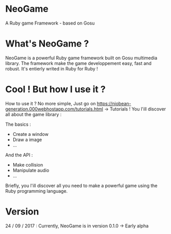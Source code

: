 # NeoGame
A Ruby game Framework - based on Gosu

# What's NeoGame ?
NeoGame is a powerful Ruby game framework built on Gosu multimedia library. 
The framework make the game developpement easy, fast and robust. 
It's entierly writed in Ruby for Ruby !

# Cool ! But how I use it ?
How to use it ? No more simple, Just go on https://niobean-generation.000webhostapp.com/tutorials.html -> Tutorials ! 
You l'ill discover all about the game library : 

The basics :
- Create a window
- Draw a image
- ...

And the API :
- Make collision
- Manipulate audio
- ... 

Briefly, you l'ill discover all you need to make a powerful game using the Ruby programming language.

# Version
24 / 09 / 2017 :
Currently, NeoGame is in version 0.1.0 -> Early alpha
